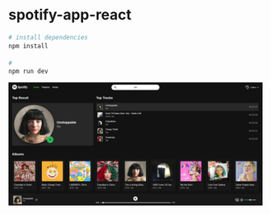 # spotify-app-react

```bash
# install dependencies
npm install

#
npm run dev
```

![screenshot](assets/spotify_scrrenshot.jpg)
